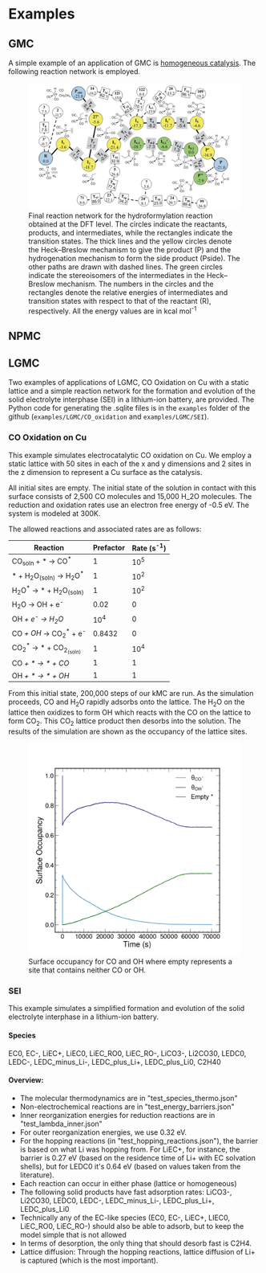 # Examples

## GMC
A simple example of an application of GMC is [homogeneous catalysis](./https://pubs.rsc.org/en/content/articlehtml/2017/sc/c7sc03628k). The following reaction network is employed.


<figure>
    <img src="catalysis.png"
         alt="homogeneous catalysis">
    <figcaption> Final reaction network for the hydroformylation reaction obtained at the DFT level. The circles indicate the reactants, products, and intermediates, while the rectangles indicate the transition states. The thick lines and the yellow circles denote the Heck–Breslow mechanism to give the product (P) and the hydrogenation mechanism to form the side product (Pside). The other paths are drawn with dashed lines. The green circles indicate the stereoisomers of the intermediates in the Heck–Breslow mechanism. The numbers in the circles and the rectangles denote the relative energies of intermediates and transition states with respect to that of the reactant (R), respectively. All the energy values are in kcal mol<sup>-1</sup> </figcaption>
</figure>

## NPMC

## LGMC
Two examples of applications of LGMC, CO Oxidation on Cu with a static lattice and a simple reaction network for the formation and evolution of the solid electrolyte interphase (SEI) in a lithium-ion battery, are provided. The Python code for generating the .sqlite files is in the `examples` folder of the github (`examples/LGMC/CO_oxidation` and `examples/LGMC/SEI`). 

### CO Oxidation on Cu
This example simulates electrocatalytic CO oxidation on Cu. We employ a static lattice with 50 sites in each of the x and y dimensions and 2 sites in the z dimension to represent a Cu surface as the catalysis. 

All initial sites are empty. The initial state of the solution in contact with this surface consists of 2,500 CO molecules and 15,000 H_2O molecules. The reduction and oxidation rates use an electron free energy of -0.5 eV. The system is modeled at 300K. 

The allowed reactions and associated rates are as follows:

| Reaction                                 | Prefactor | Rate (s<sup>-1</sup>) |
|------------------------------------------|-----------|---------------|
| CO<sub>soln</sub> + * &rarr; CO<sup>*</sup>           | 1         | 10<sup>5</sup>       |
| * + H<sub>2</sub>O<sub>(soln)</sub> &rarr; H<sub>2</sub>O<sup>*</sup>   | 1         | 10<sup>2</sup>       |
| H<sub>2</sub>O<sup>*</sup> → * + H<sub>2</sub>O<sub>(soln)</sub>    | 1         | 10<sup>2</sup>        |
| H<sub>2</sub>O<sup></sup> → OH<sup></sup> + e<sup>-</sup>      | 0.02      | 0             |
| OH<sup>*</sup> + e<sup>-</sup> → H<sub>2</sub>O<sup>*</sup>          | 10<sup>4</sup>    | 0             |
| CO<sup>*</sup> + OH<sup>*</sup> → CO<sub>2</sub><sup>*</sup> + e<sup>-</sup>  | 0.8432    | 0             |
| CO<sub>2</sub><sup>*</sup> → * + CO<sub>2<sub>(soln)</sub></sub>     | 1         | 10<sup>4</sup>       |
| CO<sup>*</sup> + * → * + CO<sup>*</sup>            | 1         | 1             |
| OH<sup>*</sup> + * → * + OH<sup>*</sup>            | 1         | 1             |




From this initial state, 200,000 steps of our kMC are run. As the simulation proceeds, CO and H<sub>2</sub>O rapidly adsorbs onto the lattice. The H<sub>2</sub>O on the lattice then oxidizes to form OH which reacts with the CO on the lattice to form CO<sub>2</sub>. This CO<sub>2</sub> lattice product then desorbs into the solution. The results of the simulation are shown as the occupancy of the lattice sites.

<figure>
    <img src="valid.png"
         alt="Results of CO Oxidation on Cu">
    <figcaption>Surface occupancy for CO and OH where empty represents a site that contains neither CO or OH. </figcaption>
</figure>

### SEI
This example simulates a simplified formation and evolution of the solid electrolyte interphase in a lithium-ion battery.


#### Species
EC0, EC-, LiEC+, LiEC0, LiEC_RO0, LiEC_RO-,
LiCO3-, Li2CO30, LEDC0, LEDC-, LEDC_minus_Li-, LEDC_plus_Li+, LEDC_plus_Li0, C2H40

#### Overview:
- The molecular thermodynamics are in "test_species_thermo.json"
- Non-electrochemical reactions are in "test_energy_barriers.json" 
- Inner reorganization energies for reduction reactions are in "test_lambda_inner.json"
-  For outer reorganization energies, we use 0.32 eV. 
- For the hopping reactions (in "test_hopping_reactions.json"), the barrier is based on what Li was hopping from. For LiEC+, for instance, the barrier is 0.27 eV (based on the residence time of Li+ with EC solvation shells), but for LEDC0 it's 0.64 eV (based on values taken from the literature).
- Each reaction can occur in either phase (lattice or homogeneous)
- The following solid products have fast adsorption rates: LiCO3-, Li2CO30, LEDC0, LEDC-, LEDC_minus_Li-, LEDC_plus_Li+, LEDC_plus_Li0
- Technically any of the EC-like species (EC0, EC-, LiEC+, LIEC0, LiEC_RO0, LiEC_RO-) should also be able to adsorb, but to keep the model simple that is not allowed
- In terms of desorption, the only thing that should desorb fast is C2H4. 
- Lattice diffusion: Through the hopping reactions, lattice diffusion of Li+ is captured (which is the most important). 
